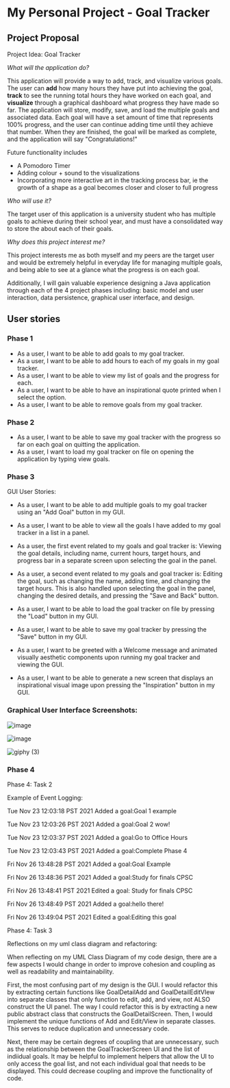 # My Personal Project - Goal Tracker

## Project Proposal

Project Idea: Goal Tracker 

*What will the application do?*

This application will provide a way to add, track, and visualize various goals. 
The user can **add** how many hours they have put into achieving the goal, **track** to see the running 
total hours they have worked on each goal, and **visualize** through a graphical dashboard what progress they have made 
so far. The application will store, modify, save, and load the multiple goals and associated data. Each goal will have a 
set amount of time that represents 100% progress, and the user can continue adding time until they achieve that number. When they are 
finished, the goal will be marked as complete, and the application will say "Congratulations!"

Future functionality includes
- A Pomodoro Timer
- Adding colour + sound to the visualizations
- Incorporating more interactive art in the tracking process bar, ie the growth of a shape as a goal becomes closer and closer to full progress


*Who will use it?*

The target user of this application is a university student who has multiple goals to achieve during their school year,
and must have a consolidated way to store the about each of their goals.

*Why does this project interest me?*

This project interests me as both myself and my peers are the target user and would be extremely helpful in everyday life for managing multiple goals, and being 
able to see at a glance what the progress is on each goal.  

Additionally, I will gain valuable experience designing a Java application through each of the 4 project phases including: basic model and user interaction, data
persistence, graphical user interface, and design.

## User stories

### Phase 1 
- As a user, I want to be able to add goals to my goal tracker.
- As a user, I want to be able to add hours to each of my goals in my goal tracker.
- As a user, I want to be able to view my list of goals and the progress for each.
- As a user, I want to be able to have an inspirational quote printed when I select the option.
- As a user, I want to be able to remove goals from my goal tracker.
### Phase 2
- As a user, I want to be able to save my goal tracker with the progress so far on each goal on quitting the application. 
- As a user, I want to load my goal tracker on file on opening the application by typing view goals.
### Phase 3
GUI User Stories:
- As a user, I want to be able to add multiple goals to my goal tracker using an "Add Goal" button in my GUI.
- As a user, I want to be able to view all the goals I have added to my goal tracker in a list in a panel.

- As a user, the first event related to my goals and goal tracker is: Viewing the goal details, including name, current hours, target hours, and progress bar in a separate screen upon selecting the goal in the panel.
- As a user, a second event related to my goals and goal tracker is: Editing the goal, such as changing the name, adding time, and changing the target hours. This is also handled upon selecting the goal in the panel, changing the desired details, and pressing the "Save and Back" button.
- As a user, I want to be able to load the goal tracker on file by pressing the "Load" button in my GUI.
- As a user, I want to be able to save my goal tracker by pressing the "Save" button in my GUI.
- As a user, I want to be greeted with a Welcome message and animated visually aesthetic components upon running my goal tracker and viewing the GUI.
- As a user, I want to be able to generate a new screen that displays an inspirational visual image upon pressing the "Inspiration" button in my GUI.

### Graphical User Interface Screenshots:

![image](https://user-images.githubusercontent.com/73559847/154778826-3bf52914-c3b9-41b7-9888-dc79c5d0f1a7.png)

![image](https://user-images.githubusercontent.com/73559847/154778898-8ae3516a-bc3c-4c46-8da9-08962925d6fb.png)

![giphy (3)](https://user-images.githubusercontent.com/73559847/154778863-1a2e3d1f-2301-4b07-b320-6b951b86d011.gif)

### Phase 4

Phase 4: Task 2

Example of Event Logging:

Tue Nov 23 12:03:18 PST 2021
Added a goal:Goal 1 example


Tue Nov 23 12:03:26 PST 2021
Added a goal:Goal 2 wow!


Tue Nov 23 12:03:37 PST 2021
Added a goal:Go to Office Hours


Tue Nov 23 12:03:43 PST 2021
Added a goal:Complete Phase 4


Fri Nov 26 13:48:28 PST 2021
Added a goal:Goal Example


Fri Nov 26 13:48:36 PST 2021
Added a goal:Study for finals CPSC


Fri Nov 26 13:48:41 PST 2021
Edited a goal: Study for finals CPSC


Fri Nov 26 13:48:49 PST 2021
Added a goal:hello there!


Fri Nov 26 13:49:04 PST 2021
Edited a goal:Editing this goal


Phase 4: Task 3

Reflections on my uml class diagram and refactoring:


When reflecting on my UML Class Diagram of my code design, there are a few aspects I would change in order to improve cohesion and coupling as well as readability and maintainability.

First, the most confusing part of my design is the GUI. I would refactor this by extracting certain functions like GoalDetailAdd and GoalDetailEditVIew into separate classes that only function to edit, add, and view, not ALSO construct the UI panel. The way I could refactor this is by extracting a new public abstract class that constructs the GoalDetailScreen. Then, I would implement the unique functions of Add and Edit/View in separate classes. This serves to reduce duplication and unnecessary code.

Next, there may be certain degrees of coupling that are unnecessary, such as the relationship between the GoalTrackerScreen UI and the list of indiidual goals. It may be helpful to implement helpers that allow the UI to only access the goal list, and not each individual goal that needs to be displayed. This could decrease coupling and improve the functionality of code.
